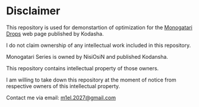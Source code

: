 # Disclaimer

This repository is used for demonstartion of optimization for the [Monogatari Drops](kodansha-box.jp/topics/nishio/drops/)
web page published by Kodasha.

I do not claim ownership of any intellectual work included in this repository.

Monogatari Series is owned by NisiOsiN and published Kodansha.

This repository contains intellectual property of those owners.

I am willing to take down this repository at the moment of notice
from respective owners of this intellectual property.

Contact me via email: m1el.2027@gmail.com
